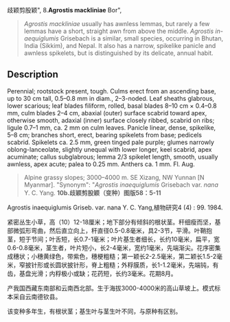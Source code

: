 歧颖剪股颖",
8.**Agrostis mackliniae** Bor",

> *Agrostis mackliniae* usually has awnless lemmas, but rarely a few lemmas have a short, straight awn from above the middle. *Agrostis in-aequiglumis* Grisebach is a similar, small species, occurring in Bhutan, India (Sikkim), and Nepal. It also has a narrow, spikelike panicle and awnless spikelets, but is distinguished by its delicate, annual habit.

## Description
Perennial; rootstock present, tough. Culms erect from an ascending base, up to 30 cm tall, 0.5–0.8 mm in diam., 2–3-noded. Leaf sheaths glabrous, lower scarious; leaf blades filiform, rolled, basal blades 8–10 cm × 0.4–0.8 mm, culm blades 2–4 cm, abaxial (outer) surface scabrid toward apex, otherwise smooth, adaxial (inner) surface closely ribbed, scabrid on ribs; ligule 0.7–1 mm, ca. 2 mm on culm leaves. Panicle linear, dense, spikelike, 5–8 cm; branches short, erect, bearing spikelets from base; pedicels scabrid. Spikelets ca. 2.5 mm, green tinged pale purple; glumes narrowly oblong-lanceolate, slightly unequal with lower longer, keel scabrid, apex acuminate; callus subglabrous; lemma 2/3 spikelet length, smooth, usually awnless, apex acute; palea to 0.25 mm. Anthers ca. 1 mm. Fl. Aug.

> Alpine grassy slopes; 3000–4000 m. SE Xizang, NW Yunnan [N Myanmar].
  "Synonym": "*Agrostis inaequiglumis* Grisebach var. *nana* Y. C. Yang.
**10b.歧颖剪股颖（变种）图版58：5-11**

Agrostis inaequiglumis Griseb. var. nana Y. C. Yang,植物研究4 (4) : 99. 1984.

紧密丛生小草，高（10）12-18厘米；地下部分有倾斜的根状茎。秆细瘦而坚，基部微弧形弯曲，然后直立向上，秆直径0.5-0.8毫米，具2-3节，平滑。叶鞘抱茎，短于节间；叶舌短，长0.7-1毫米；叶片基生者细长，长约10毫米，扁平，宽0.6-0.8毫米，茎生者，叶片短小，长2-4毫米，宽约1毫米，先端渐尖。花序密集成穗状；小穗黄绿色，带紫色，穗梗粗糙；第一颖长2-2.5毫米，第二颖长1.5-2毫米，窄披针形或长圆状披针形，脊上粗糙；外稃膜质，长1-1.2毫米，先端钝，有齿，基盘光滑；内稃极小或缺；花药短，长约3毫米。花期8月。

产我国西藏东南部和云南西北部。生于海拔3000-4000米的高山草坡上。模式标本采自云南德钦县。

该变种多年生，有根状茎；基生叶与茎生叶不同，与原种有区别。
